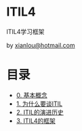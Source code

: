 # ITIL4
ITIL4学习框架

by xianlou@hotmail.com

# 目录

- [0. 基本概念](https://github.com/jiangxianlou/ITIL4/blob/master/Chapter%200%20Key%20Concepts.md)
- [1. 为什么要谈ITIL](https://github.com/jiangxianlou/ITIL4/blob/master/Chapter%201%20Why%20ITIL.md)
- [2. ITIL的演进历史](https://github.com/jiangxianlou/ITIL4/blob/master/Chapter%202%20ITIL%20History.md)
- [3. ITIL4的框架](https://github.com/jiangxianlou/ITIL4/blob/master/Chapter%203%20ITIL4%20structure.md)
